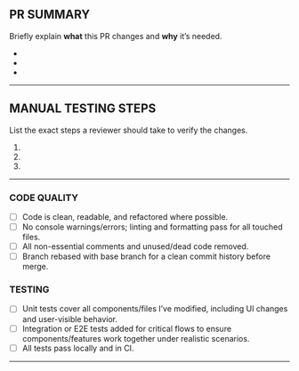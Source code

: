 ## **PR SUMMARY**

Briefly explain **what** this PR changes and **why** it’s needed.

-
-
-

---

## **MANUAL TESTING STEPS**

List the exact steps a reviewer should take to verify the changes.

1.
2.
3.

---

### **CODE QUALITY**

- [ ] Code is clean, readable, and refactored where possible.
- [ ] No console warnings/errors; linting and formatting pass for all touched files.
- [ ] All non-essential comments and unused/dead code removed.
- [ ] Branch rebased with base branch for a clean commit history before merge.

### **TESTING**

- [ ] Unit tests cover all components/files I’ve modified, including UI changes and user-visible behavior.
- [ ] Integration or E2E tests added for critical flows to ensure components/features work together under realistic scenarios.
- [ ] All tests pass locally and in CI.

---

